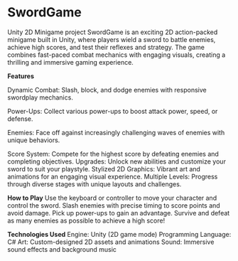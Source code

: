 # SwordGame
Unity 2D Minigame project
SwordGame is an exciting 2D action-packed minigame built in Unity, where players wield a sword to battle enemies, achieve high scores, and test their reflexes and strategy. The game combines fast-paced combat mechanics with engaging visuals, creating a thrilling and immersive gaming experience.

**Features**

Dynamic Combat: Slash, block, and dodge enemies with responsive swordplay mechanics.  

Power-Ups: Collect various power-ups to boost attack power, speed, or defense.  

Enemies: Face off against increasingly challenging waves of enemies with unique behaviors.  

Score System: Compete for the highest score by defeating enemies and completing objectives.
Upgrades: Unlock new abilities and customize your sword to suit your playstyle.
Stylized 2D Graphics: Vibrant art and animations for an engaging visual experience.
Multiple Levels: Progress through diverse stages with unique layouts and challenges.

**How to Play**
Use the keyboard or controller to move your character and control the sword.
Slash enemies with precise timing to score points and avoid damage.
Pick up power-ups to gain an advantage.
Survive and defeat as many enemies as possible to achieve a high score!

**Technologies Used**
Engine: Unity (2D game mode)
Programming Language: C#
Art: Custom-designed 2D assets and animations
Sound: Immersive sound effects and background music
